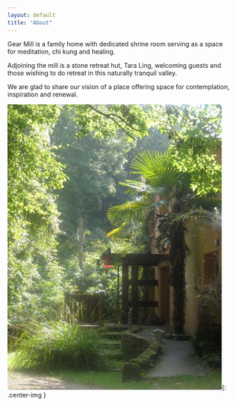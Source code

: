 ```yaml
---
layout: default
title: "About"
---
```


Gear Mill is a family home with dedicated shrine room serving as a space for meditation, chi kung and healing.

Adjoining the mill is a stone retreat hut, Tara Ling, welcoming guests and those wishing to do retreat in this naturally tranquil valley. 

We are glad to share our vision of a place offering space for contemplation, inspiration and renewal.

![Gear Mill](/assets/images/Gallery/housePath.jpg "house path"){: .center-img }
